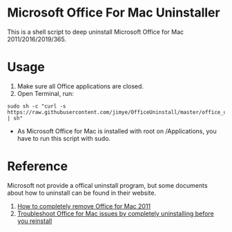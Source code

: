 # Microsoft Office For Mac Uninstaller
This is a shell script to deep uninstall Microsoft Office for Mac 2011/2016/2019/365. 

# Usage
 1. Make sure all Office applications are closed.
 2. Open Terminal, run:
```
sudo sh -c "curl -s https://raw.githubusercontent.com/jimye/OfficeUninstall/master/office_uninstaller.sh | sh"
```

- As Microsoft Office for Mac is installed with root on /Applications, you have to run this script with sudo.
	
# Reference
Microsoft not provide a offical uninstall program, but some documents about how to uninstall can be found in their website.
 1. [How to completely remove Office for Mac 2011][1]
 2. [Troubleshoot Office for Mac issues by completely uninstalling before you reinstall][2]


  [1]: https://support.microsoft.com/en-us/kb/2398768
  [2]: https://support.microsoft.com/en-us/office/troubleshoot-office-for-mac-issues-by-completely-uninstalling-before-you-reinstall-ec3aa66e-6a76-451f-9d35-cba2e14e94c0?omkt=en-us&ui=en-us&rs=en-us&ad=us
